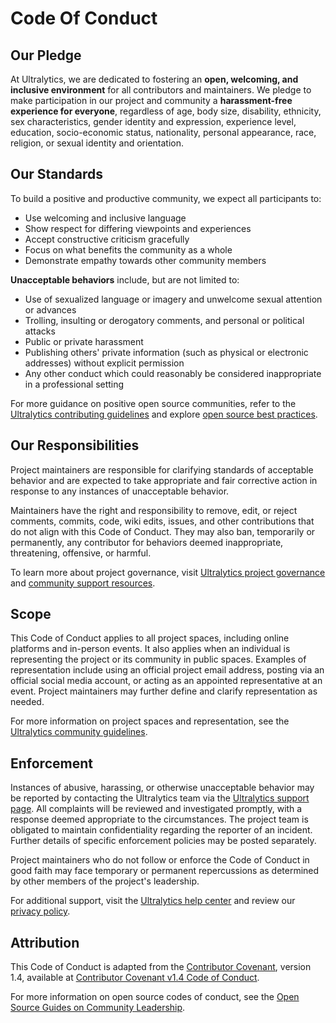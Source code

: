 # Code Of Conduct

## Our Pledge

At Ultralytics, we are dedicated to fostering an **open, welcoming, and inclusive environment** for all contributors and maintainers. We pledge to make participation in our project and community a **harassment-free experience for everyone**, regardless of age, body size, disability, ethnicity, sex characteristics, gender identity and expression, experience level, education, socio-economic status, nationality, personal appearance, race, religion, or sexual identity and orientation.

## Our Standards

To build a positive and productive community, we expect all participants to:

- Use welcoming and inclusive language
- Show respect for differing viewpoints and experiences
- Accept constructive criticism gracefully
- Focus on what benefits the community as a whole
- Demonstrate empathy towards other community members

**Unacceptable behaviors** include, but are not limited to:

- Use of sexualized language or imagery and unwelcome sexual attention or advances
- Trolling, insulting or derogatory comments, and personal or political attacks
- Public or private harassment
- Publishing others' private information (such as physical or electronic addresses) without explicit permission
- Any other conduct which could reasonably be considered inappropriate in a professional setting

For more guidance on positive open source communities, refer to the [Ultralytics contributing guidelines](https://docs.ultralytics.com/help/contributing/) and explore [open source best practices](https://opensource.guide/).

## Our Responsibilities

Project maintainers are responsible for clarifying standards of acceptable behavior and are expected to take appropriate and fair corrective action in response to any instances of unacceptable behavior.

Maintainers have the right and responsibility to remove, edit, or reject comments, commits, code, wiki edits, issues, and other contributions that do not align with this Code of Conduct. They may also ban, temporarily or permanently, any contributor for behaviors deemed inappropriate, threatening, offensive, or harmful.

To learn more about project governance, visit [Ultralytics project governance](https://docs.ultralytics.com/help/CI/) and [community support resources](https://docs.ultralytics.com/help/FAQ/).

## Scope

This Code of Conduct applies to all project spaces, including online platforms and in-person events. It also applies when an individual is representing the project or its community in public spaces. Examples of representation include using an official project email address, posting via an official social media account, or acting as an appointed representative at an event. Project maintainers may further define and clarify representation as needed.

For more information on project spaces and representation, see the [Ultralytics community guidelines](https://docs.ultralytics.com/help/code-of-conduct/).

## Enforcement

Instances of abusive, harassing, or otherwise unacceptable behavior may be reported by contacting the Ultralytics team via the [Ultralytics support page](https://www.ultralytics.com/support). All complaints will be reviewed and investigated promptly, with a response deemed appropriate to the circumstances. The project team is obligated to maintain confidentiality regarding the reporter of an incident. Further details of specific enforcement policies may be posted separately.

Project maintainers who do not follow or enforce the Code of Conduct in good faith may face temporary or permanent repercussions as determined by other members of the project's leadership.

For additional support, visit the [Ultralytics help center](https://docs.ultralytics.com/help/) and review our [privacy policy](https://www.ultralytics.com/legal/privacy).

## Attribution

This Code of Conduct is adapted from the [Contributor Covenant](https://www.contributor-covenant.org/), version 1.4, available at [Contributor Covenant v1.4 Code of Conduct](https://www.contributor-covenant.org/version/1/4/code-of-conduct/).

For more information on open source codes of conduct, see the [Open Source Guides on Community Leadership](https://opensource.guide/code-of-conduct/).
